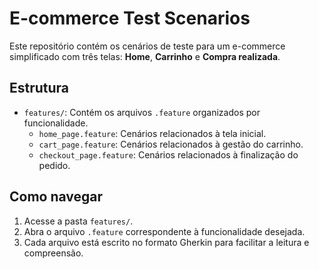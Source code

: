 # E-commerce Test Scenarios

Este repositório contém os cenários de teste para um e-commerce simplificado com três telas: **Home**, **Carrinho** e **Compra realizada**.

## Estrutura
- `features/`: Contém os arquivos `.feature` organizados por funcionalidade.
  - `home_page.feature`: Cenários relacionados à tela inicial.
  - `cart_page.feature`: Cenários relacionados à gestão do carrinho.
  - `checkout_page.feature`: Cenários relacionados à finalização do pedido.

## Como navegar
1. Acesse a pasta `features/`.
2. Abra o arquivo `.feature` correspondente à funcionalidade desejada.
3. Cada arquivo está escrito no formato Gherkin para facilitar a leitura e compreensão.
